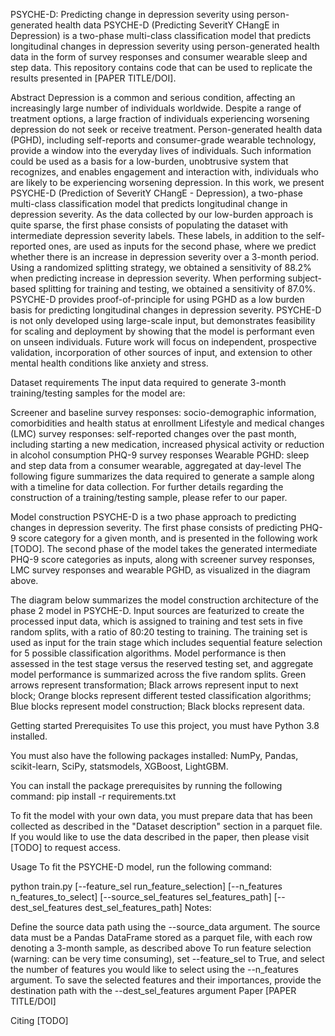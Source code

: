 PSYCHE-D: Predicting change in depression severity using person-generated health data
PSYCHE-D (Predicting SeveritY CHangE in Depression) is a two-phase multi-class classification model that predicts longitudinal changes in depression severity using person-generated health data in the form of survey responses and consumer wearable sleep and step data. This repository contains code that can be used to replicate the results presented in [PAPER TITLE/DOI].

Abstract
Depression is a common and serious condition, affecting an increasingly large number of individuals worldwide. Despite a range of treatment options, a large fraction of individuals experiencing worsening depression do not seek or receive treatment. Person-generated health data (PGHD), including self-reports and consumer-grade wearable technology, provide a window into the everyday lives of individuals. Such information could be used as a basis for a low-burden, unobtrusive system that recognizes, and enables engagement and interaction with, individuals who are likely to be experiencing worsening depression. In this work, we present PSYCHE-D (Prediction of SeveritY CHangE - Depression), a two-phase multi-class classification model that predicts longitudinal change in depression severity. As the data collected by our low-burden approach is quite sparse, the first phase consists of populating the dataset with intermediate depression severity labels. These labels, in addition to the self-reported ones, are used as inputs for the second phase, where we predict whether there is an increase in depression severity over a 3-month period. Using a randomized splitting strategy, we obtained a sensitivity of 88.2% when predicting increase in depression severity. When performing subject-based splitting for training and testing, we obtained a sensitivity of 87.0%. PSYCHE-D provides proof-of-principle for using PGHD as a low burden basis for predicting longitudinal changes in depression severity. PSYCHE-D is not only developed using large-scale input, but demonstrates feasibility for scaling and deployment by showing that the model is performant even on unseen individuals. Future work will focus on independent, prospective validation, incorporation of other sources of input, and extension to other mental health conditions like anxiety and stress.

Dataset requirements
The input data required to generate 3-month training/testing samples for the model are:

Screener and baseline survey responses: socio-demographic information, comorbidities and health status at enrollment
Lifestyle and medical changes (LMC) survey responses: self-reported changes over the past month, including starting a new medication, increased physical activity or reduction in alcohol consumption
PHQ-9 survey responses
Wearable PGHD: sleep and step data from a consumer wearable, aggregated at day-level
The following figure summarizes the data required to generate a sample along with a timeline for data collection. For further details regarding the construction of a training/testing sample, please refer to our paper.



Model construction
PSYCHE-D is a two phase approach to predicting changes in depression severity. The first phase consists of predicting PHQ-9 score category for a given month, and is presented in the following work [TODO]. The second phase of the model takes the generated intermediate PHQ-9 score categories as inputs, along with screener survey responses, LMC survey responses and wearable PGHD, as visualized in the diagram above.

The diagram below summarizes the model construction architecture of the phase 2 model in PSYCHE-D. Input sources are featurized to create the processed input data, which is assigned to training and test sets in five random splits, with a ratio of 80:20 testing to training. The training set is used as input for the train stage which includes sequential feature selection for 5 possible classification algorithms. Model performance is then assessed in the test stage versus the reserved testing set, and aggregate model performance is summarized across the five random splits. Green arrows represent transformation; Black arrows represent input to next block; Orange blocks represent different tested classification algorithms; Blue blocks represent model construction; Black blocks represent data.



Getting started
Prerequisites
To use this project, you must have Python 3.8 installed.

You must also have the following packages installed: NumPy, Pandas, scikit-learn, SciPy, statsmodels, XGBoost, LightGBM.

You can install the package prerequisites by running the following command: pip install -r requirements.txt

To fit the model with your own data, you must prepare data that has been collected as described in the "Dataset description" section in a parquet file. If you would like to use the data described in the paper, then please visit [TODO] to request access.

Usage
To fit the PSYCHE-D model, run the following command:

python train.py [--feature_sel run_feature_selection] [--n_features n_features_to_select] [--source_sel_features sel_features_path] [--dest_sel_features dest_sel_features_path]
Notes:

Define the source data path using the --source_data argument. The source data must be a Pandas DataFrame stored as a parquet file, with each row denoting a 3-month sample, as described above
To run feature selection (warning: can be very time consuming), set --feature_sel to True, and select the number of features you would like to select using the --n_features argument. To save the selected features and their importances, provide the destination path with the --dest_sel_features argument
Paper
[PAPER TITLE/DOI]

Citing
[TODO]

